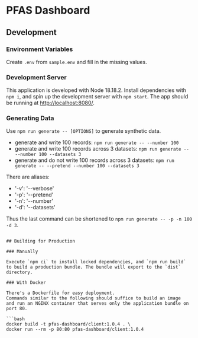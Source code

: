 # PFAS Dashboard

## Development

### Environment Variables

Create `.env` from `sample.env` and fill in the missing values.

### Development Server

This application is developed with Node 18.18.2.
Install dependencies with `npm i`, and spin up the development server with `npm start`.
The app should be running at [http://localhost:8080/](http://localhost:8080/).

### Generating Data

Use `npm run generate -- [OPTIONS]` to generate synthetic data.

- generate and write 100 records: `npm run generate -- --number 100`
- generate and write 100 records across 3 datasets: `npm run generate -- --number 100 --datasets 3`
- generate and do not write 100 records across 3 datasets: `npm run generate -- --pretend --number 100 --datasets 3`

There are aliases:
- '-v': '--verbose'
- '-p': '--pretend'
- '-n': '--number'
- '-d': '--datasets'

Thus the last command can be shortened to `npm run generate -- -p -n 100 -d 3`.

```

## Building for Production

### Manually

Execute `npm ci` to install locked dependencies, and `npm run build` to build a production bundle. The bundle will export to the `dist` directory.

### With Docker

There's a Dockerfile for easy deployment.
Commands similar to the following should suffice to build an image
and run an NGINX container that serves only the application bundle on port 80.

```bash
docker build -t pfas-dashboard/client:1.0.4 . \
docker run --rm -p 80:80 pfas-dashboard/client:1.0.4
```
